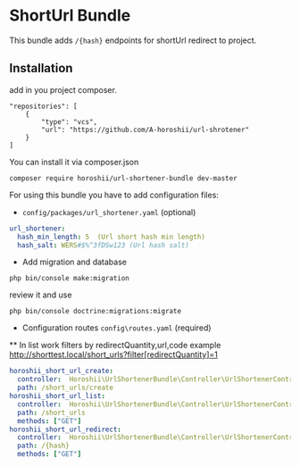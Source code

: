 # ShortUrl Bundle

This bundle adds `/{hash}` endpoints for shortUrl redirect to project.

## Installation


add in you project composer.
 ```
 "repositories": [
     {
         "type": "vcs",
         "url": "https://github.com/A-horoshii/url-shrotener"
     }
 ]
 ```

You can install it via composer.json
```
composer require horoshii/url-shortener-bundle dev-master
```

For using this bundle you have to add configuration files:

* `config/packages/url_shortener.yaml` (optional)
```yaml
url_shortener:
  hash_min_length: 5  (Url short hash min length)
  hash_salt: WERS#$%^3fDSw123 (Url hash salt)
```

* Add migration and database
```
php bin/console make:migration
```
review it and use
```
php bin/console doctrine:migrations:migrate
```

* Configuration routes  `config\routes.yaml` (required)

** In list work filters by redirectQuantity,url,code  example  http://shorttest.local/short_urls?filter[redirectQuantity]=1
```yaml
horoshii_short_url_create:
  controller:  Horoshii\UrlShortenerBundle\Controller\UrlShortenerController:shortUrlCreateAction
  path: /short_urls/create
horoshii_short_url_list:
  controller:  Horoshii\UrlShortenerBundle\Controller\UrlShortenerController:shortUrlListAction
  path: /short_urls
  methods: ["GET"]
horoshii_short_url_redirect:
  controller:  Horoshii\UrlShortenerBundle\Controller\UrlShortenerController:shortUrlRedirectAction
  path: /{hash}
  methods: ["GET"]
```

